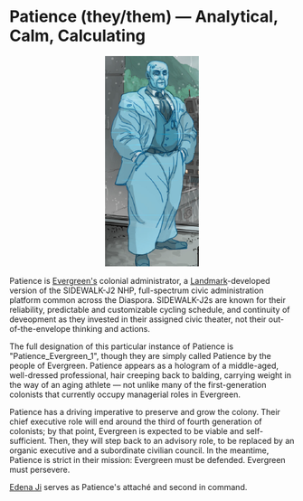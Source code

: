 # Patience (they/them) — Analytical, Calm, Calculating

<p align="center">
    <img style="max-height: 500px;" src="../../img/patience.png"/>
</p>

Patience is [Evergreen's](../../places/evergreen.md) colonial administrator, a [Landmark](../../factions/landmark-colonial.md)-developed version of the SIDEWALK-J2 NHP, full-spectrum civic administration platform common across the Diaspora. SIDEWALK-J2s are known for their reliability, predictable and customizable cycling schedule, and continuity of deveopment as they invested in their assigned civic theater, not their out-of-the-envelope thinking and actions.

The full designation of this particular instance of Patience is "Patience_Evergreen_1", though they are simply called Patience by the people of Evergreen. Patience appears as a hologram of a middle-aged, well-dressed professional, hair creeping back to balding, carrying weight in the way of an aging athlete — not unlike many of the first-generation colonists that currently occupy managerial roles in Evergreen.

Patience has a driving imperative to preserve and grow the colony. Their chief executive role will end around the third of fourth generation of colonists; by that point, Evergreen is expected to be viable and self-sufficient. Then, they will step back to an advisory role, to be replaced by an organic executive and a subordinate civilian council. In the meantime, Patience is strict in their mission: Evergreen must be defended. Evergreen must persevere.

[Edena Ji](edena-ji.md) serves as Patience's attaché and second in command.
